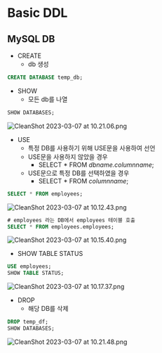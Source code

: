 # Basic DDL

## MySQL DB

- CREATE
    - db 생성

```sql
CREATE DATABASE temp_db;

```

- SHOW
    - 모든 db를 나열

```sql
SHOW DATABASES;
```

![CleanShot 2023-03-07 at 10.21.06.png](Basic%20DDL%20406d290d6df44b13a9add2095d910d35/CleanShot_2023-03-07_at_10.21.06.png)

- USE
    - 특정 DB를 사용하기 위해 USE문을 사용하여 선언
    - USE문을 사용하지 않았을 경우
        - SELECT * FROM *dbname.columnname*;
    - USE문으로 특정 DB를 선택하였을 경우
        - SELECT * FROM *columnname*;

```sql
SELECT * FROM employees;
```

![CleanShot 2023-03-07 at 10.12.43.png](Basic%20DDL%20406d290d6df44b13a9add2095d910d35/CleanShot_2023-03-07_at_10.12.43.png)

```sql
# employees 라는 DB에서 employees 테이블 호출
SELECT * FROM employees.employees;
```

![CleanShot 2023-03-07 at 10.15.40.png](Basic%20DDL%20406d290d6df44b13a9add2095d910d35/CleanShot_2023-03-07_at_10.15.40.png)

- SHOW TABLE STATUS

```sql
USE employees;
SHOW TABLE STATUS;
```

![CleanShot 2023-03-07 at 10.17.37.png](Basic%20DDL%20406d290d6df44b13a9add2095d910d35/CleanShot_2023-03-07_at_10.17.37.png)

- DROP
    - 해당 DB를 삭제

```sql
DROP temp_df;
SHOW DATABASES;
```

![CleanShot 2023-03-07 at 10.21.48.png](Basic%20DDL%20406d290d6df44b13a9add2095d910d35/CleanShot_2023-03-07_at_10.21.48.png)